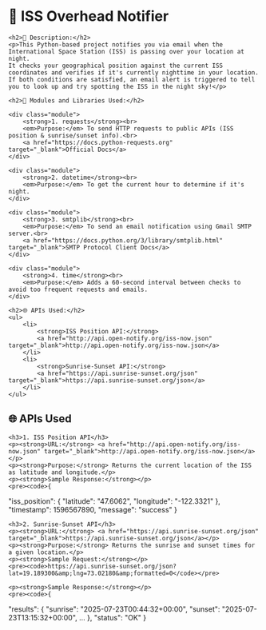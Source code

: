<h1>🚀 ISS Overhead Notifier</h1>

    <h2>🔎 Description:</h2>
    <p>This Python-based project notifies you via email when the International Space Station (ISS) is passing over your location at night.
    It checks your geographical position against the current ISS coordinates and verifies if it's currently nighttime in your location.
    If both conditions are satisfied, an email alert is triggered to tell you to look up and try spotting the ISS in the night sky!</p>

    <h2>🧱 Modules and Libraries Used:</h2>

    <div class="module">
        <strong>1. requests</strong><br>
        <em>Purpose:</em> To send HTTP requests to public APIs (ISS position & sunrise/sunset info).<br>
        <a href="https://docs.python-requests.org" target="_blank">Official Docs</a>
    </div>

    <div class="module">
        <strong>2. datetime</strong><br>
        <em>Purpose:</em> To get the current hour to determine if it's night.
    </div>

    <div class="module">
        <strong>3. smtplib</strong><br>
        <em>Purpose:</em> To send an email notification using Gmail SMTP server.<br>
        <a href="https://docs.python.org/3/library/smtplib.html" target="_blank">SMTP Protocol Client Docs</a>
    </div>

    <div class="module">
        <strong>4. time</strong><br>
        <em>Purpose:</em> Adds a 60-second interval between checks to avoid too frequent requests and emails.
    </div>

    <h2>🌐 APIs Used:</h2>
    <ul>
        <li>
            <strong>ISS Position API:</strong>
            <a href="http://api.open-notify.org/iss-now.json" target="_blank">http://api.open-notify.org/iss-now.json</a>
        </li>
        <li>
            <strong>Sunrise-Sunset API:</strong>
            <a href="https://api.sunrise-sunset.org/json" target="_blank">https://api.sunrise-sunset.org/json</a>
        </li>
    </ul>
<h2>🌐 APIs Used</h2>

    <h3>1. ISS Position API</h3>
    <p><strong>URL:</strong> <a href="http://api.open-notify.org/iss-now.json" target="_blank">http://api.open-notify.org/iss-now.json</a></p>
    <p><strong>Purpose:</strong> Returns the current location of the ISS as latitude and longitude.</p>
    <p><strong>Sample Response:</strong></p>
    <pre><code>{
  "iss_position": {
    "latitude": "47.6062",
    "longitude": "-122.3321"
  },
  "timestamp": 1596567890,
  "message": "success"
}</code></pre>

    <h3>2. Sunrise-Sunset API</h3>
    <p><strong>URL:</strong> <a href="https://api.sunrise-sunset.org/json" target="_blank">https://api.sunrise-sunset.org/json</a></p>
    <p><strong>Purpose:</strong> Returns the sunrise and sunset times for a given location.</p>
    <p><strong>Sample Request:</strong></p>
    <pre><code>https://api.sunrise-sunset.org/json?lat=19.189300&amp;lng=73.02180&amp;formatted=0</code></pre>

    <p><strong>Sample Response:</strong></p>
    <pre><code>{
  "results": {
    "sunrise": "2025-07-23T00:44:32+00:00",
    "sunset": "2025-07-23T13:15:32+00:00",
    ...
  },
  "status": "OK"
}</code></pre>
